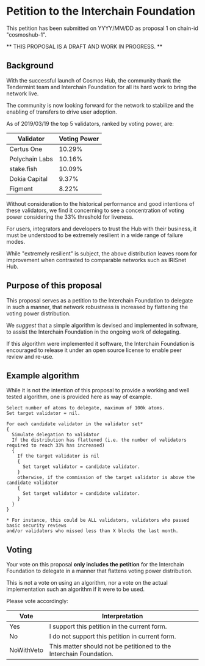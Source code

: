 # Petition to the Interchain Foundation

This petition has been submitted on YYYY/MM/DD as proposal 1 on chain-id "cosmoshub-1".

** THIS PROPOSAL IS A DRAFT AND WORK IN PROGRESS. **

## Background

With the successful launch of Cosmos Hub, the community thank the Tendermint team and Interchain Foundation for all its hard work to bring the network live.

The community is now looking forward for the network to stabilize and the enabling of transfers to drive user adoption.

As of 2019/03/19 the top 5 validators, ranked by voting power, are:

| Validator      | Voting Power |
| -------------- | ------------ |
| Certus One     | 10.29%       |
| Polychain Labs | 10.16%       |
| stake.fish     | 10.09%       |
| Dokia Capital  | 9.37%        |
| Figment        | 8.22%        |


Without consideration to the historical performance and good intentions of these validators, we find it concerning to see a concentration of voting power considering the 33% threshold for liveness.

For users, integrators and developers to trust the Hub with their business, it must be understood to be extremely resilient in a wide range of failure modes.

While "extremely resilient" is subject, the above distribution leaves room for improvement when contrasted to comparable networks such as IRISnet Hub.


## Purpose of this proposal

This proposal serves as a petition to the Interchain Foundation to delegate in such a manner, that network robustness is increased by flattening the voting power distribution.

We _suggest_ that a simple algorithm is devised and implemented in software, to assist the Interchain Foundation in the ongoing work of delegating. 

If this algorithm were implemented it software, the Interchain Foundation is encouraged to release it under an open source license to enable peer review and re-use.


## Example algorithm

While it is not the intention of this proposal to provide a working and well tested algorithm, one is provided here as way of example.

```
Select number of atoms to delegate, maximum of 100k atoms.
Set target validator = nil.

For each candidate validator in the validator set*
{
  Simulate delegation to validator
  If the distribution has flattened (i.e. the number of validators required to reach 33% has increased)
  {
    If the target validator is nil
    {
      Set target validator = candidate validator.
    }
    otherwise, if the commission of the target validator is above the candidate validator
    {
      Set target validator = candidate validator.
    }
  }
}

* For instance, this could be ALL validators, validators who passed basic security reviews 
and/or validators who missed less than X blocks the last month.
```



## Voting

Your vote on this proposal __only includes the petition__ for the Interchain Foundation to delegate in a manner that flattens voting power distribution.

This is not a vote on using an algorithm, nor a vote on the actual implementation such an algorithm if it were to be used.

Please vote accordingly:

| Vote       | Interpretation            |
| ---------- | ------------------------- |
| Yes        | I support this petition in the current form.  |
| No         | I do not support this petition in current form. |
| NoWithVeto | This matter should not be petitioned to the Interchain Foundation. |
